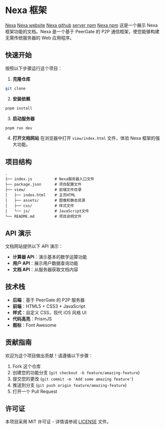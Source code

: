 # Nexa 框架

[Nexa](https://0010skn.github.io/peergate-demo/view/)
[Nexa website](https://0010skn.github.io/peergate-demo/view/)
[Nexa github](https://github.com/0010skn/peergate-demo)
[server npm](https://www.npmjs.com/package/peergate-server)
[Nexa npm](https://www.npmjs.com/package/peergate-nexa)
这是一个展示 Nexa 框架功能的文档。Nexa 是一个基于 PeerGate 的 P2P 通信框架，使您能够构建无需传统服务器的 Web 应用程序。

## 快速开始

按照以下步骤运行这个项目：

1. **克隆仓库**

```bash
git clone
```

2. **安装依赖**

```bash
pnpm install
```

3. **启动服务器**

```bash
pnpm run dev
```

4. **打开文档网站**
   在浏览器中打开 `view/index.html` 文件，体验 Nexa 框架的强大功能。

## 项目结构

```
.
├── index.js          # Nexa服务器入口文件
├── package.json      # 项目配置文件
├── view/             # 前端文件目录
│   ├── index.html    # 主页HTML
│   ├── assets/       # 图像和静态资源
│   ├── css/          # 样式文件
│   └── js/           # JavaScript文件
└── README.md         # 项目说明文件
```

## API 演示

文档网站提供以下 API 演示：

- **计算器 API**：演示基本的数学运算功能
- **用户 API**：展示用户数据查询功能
- **文档 API**：从服务器获取文档内容

## 技术栈

- **后端**：基于 PeerGate 的 P2P 服务器
- **前端**：HTML5 + CSS3 + JavaScript
- **样式**：自定义 CSS，现代 iOS 风格 UI
- **代码高亮**：PrismJS
- **图标**：Font Awesome

## 贡献指南

欢迎为这个项目做出贡献！请遵循以下步骤：

1. Fork 这个仓库
2. 创建您的功能分支 (`git checkout -b feature/amazing-feature`)
3. 提交您的更改 (`git commit -m 'Add some amazing feature'`)
4. 推送到分支 (`git push origin feature/amazing-feature`)
5. 打开一个 Pull Request

## 许可证

本项目采用 MIT 许可证 - 详情请参阅 [LICENSE](LICENSE) 文件。
